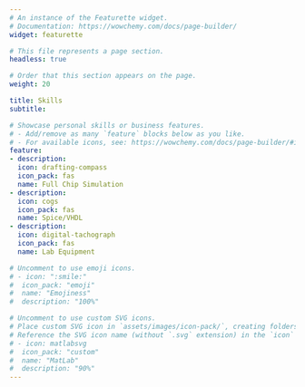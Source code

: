 ```yaml
---
# An instance of the Featurette widget.
# Documentation: https://wowchemy.com/docs/page-builder/
widget: featurette

# This file represents a page section.
headless: true

# Order that this section appears on the page.
weight: 20

title: Skills
subtitle:

# Showcase personal skills or business features.
# - Add/remove as many `feature` blocks below as you like.
# - For available icons, see: https://wowchemy.com/docs/page-builder/#icons
feature:
- description: 
  icon: drafting-compass
  icon_pack: fas
  name: Full Chip Simulation
- description: 
  icon: cogs
  icon_pack: fas
  name: Spice/VHDL
- description:
  icon: digital-tachograph
  icon_pack: fas
  name: Lab Equipment

# Uncomment to use emoji icons.
# - icon: ":smile:"
#  icon_pack: "emoji"
#  name: "Emojiness"
#  description: "100%"  

# Uncomment to use custom SVG icons.
# Place custom SVG icon in `assets/images/icon-pack/`, creating folders if necessary.
# Reference the SVG icon name (without `.svg` extension) in the `icon` field.
# - icon: matlabsvg
#  icon_pack: "custom"
#  name: "MatLab"
#  description: "90%"
---
```

